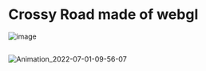 # Crossy Road made of webgl

![image](https://user-images.githubusercontent.com/67679972/176801503-7dea978d-9e7f-47ca-b3c2-96d5743c244e.png)


## 
![Animation_2022-07-01-09-56-07](https://user-images.githubusercontent.com/67679972/176801864-6e836a37-344f-4ea5-b1c8-06c6961ff3ef.gif)
